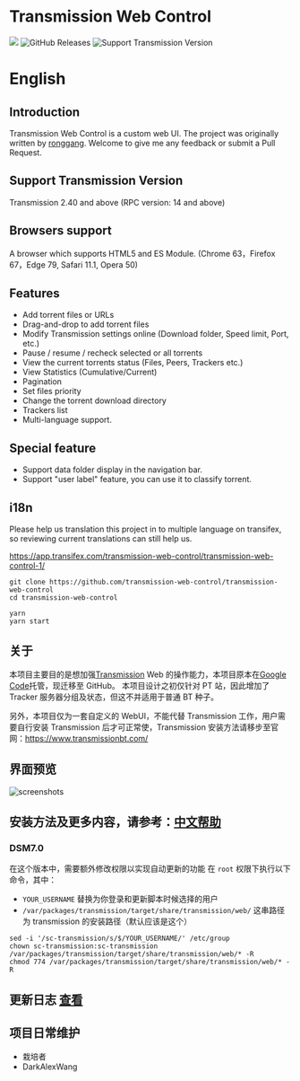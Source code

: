 # Transmission Web Control

![](https://img.shields.io/github/license/ronggang/transmission-web-control.svg)
![[GitHub Releases](https://github.com/transmission-web-control/transmission-web-control/releases)](https://img.shields.io/github/release/transmission-web-control/transmission-web-control.svg)
![Support Transmission Version](<https://img.shields.io/badge/transmission-%3E=2.40%20(RPC%20%3E14)-green.svg>)

# English

## Introduction

Transmission Web Control is a custom web UI. The project was originally written
by [ronggang](https://github.com/ronggang/transmission-web-control).
Welcome to give me any feedback or submit a Pull Request.

## Support Transmission Version

Transmission 2.40 and above (RPC version: 14 and above)

## Browsers support

A browser which supports HTML5 and ES Module. (Chrome 63，Firefox 67，Edge 79, Safari 11.1, Opera 50)

## Features

- Add torrent files or URLs
- Drag-and-drop to add torrent files
- Modify Transmission settings online (Download folder, Speed limit, Port, etc.)
- Pause / resume / recheck selected or all torrents
- View the current torrents status (Files, Peers, Trackers etc.)
- View Statistics (Cumulative/Current)
- Pagination
- Set files priority
- Change the torrent download directory
- Trackers list
- Multi-language support.

## Special feature

- Support data folder display in the navigation bar.
- Support "user label" feature, you can use it to classify torrent.

## i18n

Please help us translation this project in to multiple language on transifex, so reviewing current translations can
still help us.

https://app.transifex.com/transmission-web-control/transmission-web-control-1/

```shell
git clone https://github.com/transmission-web-control/transmission-web-control
cd transmission-web-control

yarn
yarn start
```

<!--
## 国内镜像源
- https://gitee.com/culturist/transmission-web-control
-->

## 关于

本项目主要目的是想加强[Transmission](https://www.transmissionbt.com/) Web
的操作能力，本项目原本在[Google Code](https://code.google.com/p/transmission-control/)托管，现迁移至 GitHub。
本项目设计之初仅针对 PT 站，因此增加了 Tracker 服务器分组及状态，但这不并适用于普通 BT 种子。

另外，本项目仅为一套自定义的 WebUI，不能代替 Transmission 工作，用户需要自行安装 Transmission 后才可正常使，Transmission
安装方法请移步至官网：https://www.transmissionbt.com/

## 界面预览

![screenshots](https://user-images.githubusercontent.com/8065899/38598199-0d2e684c-3d8e-11e8-8b21-3cd1f3c7580a.png)

## 安装方法及更多内容，请参考：[中文帮助](https://github.com/ronggang/transmission-web-control/wiki/Home-CN)

### DSM7.0

在这个版本中，需要额外修改权限以实现自动更新的功能
在 `root` 权限下执行以下命令，其中：

- `YOUR_USERNAME` 替换为你登录和更新脚本时候选择的用户
- `/var/packages/transmission/target/share/transmission/web/` 这串路径为 transmission 的安装路径（默认应该是这个）

```shell
sed -i '/sc-transmission/s/$/YOUR_USERNAME/' /etc/group
chown sc-transmission:sc-transmission /var/packages/transmission/target/share/transmission/web/* -R
chmod 774 /var/packages/transmission/target/share/transmission/web/* -R
```

## 更新日志 [查看](https://github.com/ronggang/transmission-web-control/blob/master/CHANGELOG.md)

## 项目日常维护

- 栽培者
- DarkAlexWang
